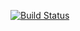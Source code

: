 [![Build Status](https://travis-ci.org/fgimenez/airdrop.svg?branch=master)](https://travis-ci.org/fgimenez/airdrop)
